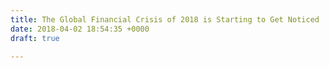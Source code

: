 ```yaml
---
title: The Global Financial Crisis of 2018 is Starting to Get Noticed
date: 2018-04-02 18:54:35 +0000
draft: true

---
```

